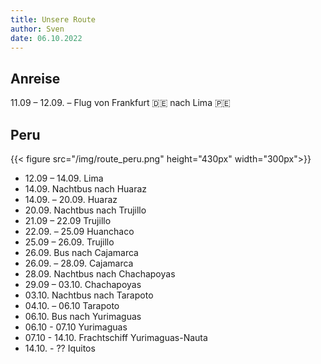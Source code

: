 ```yaml
---
title: Unsere Route
author: Sven
date: 06.10.2022
---
```


## Anreise

11.09 – 12.09. – Flug von Frankfurt 🇩🇪 nach Lima 🇵🇪

## Peru

{{< figure src="/img/route_peru.png"  height="430px" width="300px">}}

- 12.09 – 14.09. Lima
- 14.09. Nachtbus nach Huaraz
- 14.09. – 20.09. Huaraz
- 20.09. Nachtbus nach Trujillo
- 21.09 – 22.09 Trujillo
- 22.09. – 25.09 Huanchaco
- 25.09 – 26.09. Trujillo
- 26.09. Bus nach Cajamarca
- 26.09. – 28.09. Cajamarca
- 28.09. Nachtbus nach Chachapoyas
- 29.09 – 03.10. Chachapoyas
- 03.10. Nachtbus nach Tarapoto
- 04.10. – 06.10 Tarapoto
- 06.10. Bus nach Yurimaguas
- 06.10 - 07.10 Yurimaguas
- 07.10 - 14.10. Frachtschiff Yurimaguas-Nauta
- 14.10. - ?? Iquitos